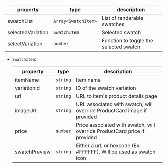 | property          | type                | description                            |
| ----------------- | ------------------- | -------------------------------------- |
| swatchList        | `Array<SwatchItem>` | List of renderable swatches            |
| selectedVariation | `SwatchItem`        | Selected swatch                        |
| selectVariation   | `number`            | Function to toggle the selected swatch |

<div></div>

- `SwatchItem`:

  | property      | type     | description                                                               |
  | ------------- | -------- | ------------------------------------------------------------------------- |
  | itemName      | `string` | Item name                                                                 |
  | variationId   | `string` | ID of the swatch variation                                                |
  | url           | `string` | URL to item's product details page                                        |
  | imageUrl      | `string` | URL associated with swatch, will override ProductCard image if provided   |
  | price         | `number` | Price associated with swatch, will override ProductCard price if provided |
  | swatchPreview | `string` | Either a url, or hexcode (Ex: #FFFFFF). Will be used as swatch icon       |
